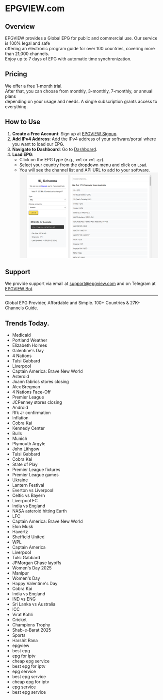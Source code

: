 # EPGVIEW.com



## Overview
EPGVIEW provides a Global EPG for public and commercial use. Our service is 100% legal and safe\
offering an electronic program guide for over 100 countries, covering more than 21,000 channels.\
Enjoy up to 7 days of EPG with automatic time synchronization.

## Pricing
We offer a free 1-month trial. \
After that, you can choose from monthly, 3-monthly, 7-monthly, or annual plans \
depending on your usage and needs. A single subscription grants access to everything.

## How to Use
1. **Create a Free Account**: Sign up at [EPGVIEW Signup](https://epgview.com/signup.php).
2. **Add IPv4 Address**: Add the IPv4 address of your software/portal where you want to load our EPG.
3. **Navigate to Dashboard**: Go to [Dashboard](https://epgview.com/dashboard.php).
4. **Load EPG**:
   - Click on the EPG type (e.g., `xml` or `xml.gz`).
   - Select your country from the dropdown menu and click on `Load`.
   - You will see the channel list and API URL to add to your software.
![EPGVIEW](img/dashboard.png)
## Support
We provide support via email at [support@epgview.com](mailto:support@epgview.com) and on Telegram at [EPGVIEW Bot](https://t.me/epgview_bot).

---

Global EPG Provider, Affordable and Simple. 100+ Countries & 27K+ Channels Guide.

## Trends Today.

- Medicaid
- Portland Weather
- Elizabeth Holmes
- Galentine's Day
- 4 Nations
- Tulsi Gabbard
- Liverpool
- Captain America: Brave New World
- Asteroid
- Joann fabrics stores closing
- Alex Bregman
- 4 Nations Face-Off
- Premier League
- JCPenney stores closing
- Android
- Rfk Jr confirmation
- Inflation
- Cobra Kai
- Kennedy Center
- Bulls
- Munich
- Plymouth Argyle
- John Lithgow
- Tulsi Gabbard
- Cobra Kai
- State of Play
- Premier League fixtures
- Premier League games
- Ukraine
- Lantern Festival
- Everton vs Liverpool
- Celtic vs Bayern
- Liverpool FC
- India vs England
- NASA asteroid hitting Earth
- LFC
- Captain America: Brave New World
- Elon Musk
- Havertz
- Sheffield United
- WPL
- Captain America
- Liverpool
- Tulsi Gabbard
- JPMorgan Chase layoffs
- Women's Day 2025
- Manipur
- Women's Day
- Happy Valentine's Day
- Cobra Kai
- India vs England
- IND vs ENG
- Sri Lanka vs Australia
- ICC
- Virat Kohli
- Cricket
- Champions Trophy
- Shab-e-Barat 2025
- Sports
- Harshit Rana
- epgview
- best epg
- epg for iptv
- cheap epg service
- best epg for iptv
- epg service
- best epg service
- cheap epg for iptv
- epg service
- best epg service
